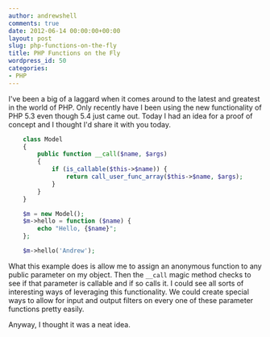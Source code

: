 ```yaml
---
author: andrewshell
comments: true
date: 2012-06-14 00:00:00+00:00
layout: post
slug: php-functions-on-the-fly
title: PHP Functions on the Fly
wordpress_id: 50
categories:
- PHP
---
```


I've been a big of a laggard when it comes around to the latest and greatest in the world of PHP. Only recently have I been using the new functionality of PHP 5.3 even though 5.4 just came out. Today I had an idea for a proof of concept and I thought I'd share it with you today.

```php
    class Model
    {
        public function __call($name, $args)
        {
            if (is_callable($this->$name)) {
                return call_user_func_array($this->$name, $args);
            }
        }
    }

    $m = new Model();
    $m->hello = function ($name) {
        echo "Hello, {$name}";
    };

    $m->hello('Andrew');
```

What this example does is allow me to assign an anonymous function to any public parameter on my object. Then the `__call` magic method checks to see if that parameter is callable and if so calls it. I could see all sorts of interesting ways of leveraging this functionality. We could create special ways to allow for input and output filters on every one of these parameter functions pretty easily.

Anyway, I thought it was a neat idea.

